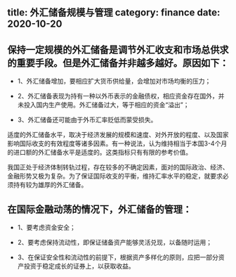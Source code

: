 title: 外汇储备规模与管理
category: finance
date: 2020-10-20
------------------------------------
<!-- zh-CN:+ -->

## 保持一定规模的外汇储备是调节外汇收支和市场总供求的重要手段。但是外汇储备并非越多越好。原因如下：

* 1、外汇储备增加，要相应扩大货币供给量，会增加对市场均衡的压力；

* 2、外汇储备表现为持有一种以外币表示的金融债权，相应资金存在国外，并未投入国内生产使用。外汇储备过大，等于相应的资金“溢出”；

* 3、外汇储备还可能由于外币汇率贬低而蒙受损失。

适度的外汇储备水平，取决于经济发展的规模和速度、对外开放的程度、以及国家影响国际收支的有效程度等诸多因素。有一种说法，认为维持相当于本国3-4个月的进口额的外汇储备水平是适度的。这类指标只有有限的参考价值。

我国正处于经济体制转轨过程，存在较多的不确定因素，面对的国际政治、经济、金融形势又极为复杂。为了保证国际收支的平衡，维持汇率水平的稳定，就要求必须持有较为雄厚的外汇储备。

## 在国际金融动荡的情况下，外汇储备的管理：

* 1、要考虑资金安全；

* 2、要考虑保持流动性，即保证储备资产能够灵活兑现，以备随时运用；

* 3、在保证安全性和流动性的前提下，根据资产多样化的原则，应把一部分资产投资于稳定成长的证券上，以获取收益。

<!-- zh-CN:- -->